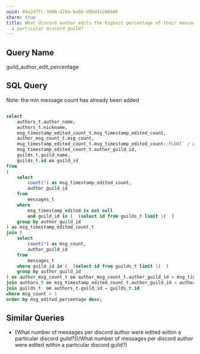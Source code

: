 ```yaml
---
uuid: 80a2d7fc-3d80-420a-ba6b-d9bd41206606
share: true
title: What discord author edits the highest percentage of their messages within
  a particular discord guild?
---
```

## Query Name

guild_author_edit_percentage

## SQL Query

Note: the min message count has already been added

``` SQL

select
	authors_t.author_name,
	authors_t.nickname,
	msg_timestamp_edited_count_t.msg_timestamp_edited_count,
	author_msg_count_t.msg_count,
	msg_timestamp_edited_count_t.msg_timestamp_edited_count::FLOAT  / author_msg_count_t.msg_count::FLOAT  * 100 as msg_edited_percentage,
	msg_timestamp_edited_count_t.author_guild_id,
	guilds_t.guild_name,
	guilds_t.id as guild_id
from
(
	select 
		count(*) as msg_timestamp_edited_count,
		author_guild_id
	from 
		messages_t
	where
		msg_timestamp_edited is not null
		and guild_id in (  (select id from guilds_t limit 1)  )
	group by author_guild_id
) as msg_timestamp_edited_count_t
join (
	select 
		count(*) as msg_count,
		author_guild_id
	from 
		messages_t
    where guild_id in (  (select id from guilds_t limit 1)  )
	group by author_guild_id
) as author_msg_count_t on author_msg_count_t.author_guild_id = msg_timestamp_edited_count_t.author_guild_id
join authors_t on msg_timestamp_edited_count_t.author_guild_id = authors_t.id
join guilds_t  on authors_t.guild_id = guilds_t.id
where msg_count > 1
order by msg_edited_percentage desc;

```


## Similar Queries

* [What number of messages per discord author were edited within a particular discord guild?](/What number of messages per discord author were edited within a particular discord guild?)